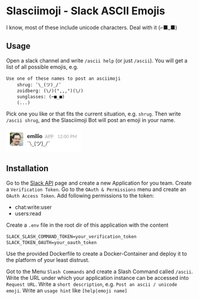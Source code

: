 # Slasciimoji - Slack ASCII Emojis

I know, most of these include unicode characters. Deal with it (⌐■_■)

## Usage

Open a slack channel and write `/ascii help` (or just `/ascii`). You will get a list of all possible emojis, e.g.

```
Use one of these names to post an asciimoji
    shrug: ¯\_(ツ)_/¯
    zoidberg: (\/)(°,,,°)(\/)
    sunglasses: (⌐■_■)
    (...)
```
Pick one you like or that fits the current situation, e.g. `shrug`. Then write `/ascii shrug`, and the Slasciimoji Bot 
will post an emoji in your name. 

![Shrug image](docs/shrug.png "the shrug emoji")

## Installation

Go to the [Slack API](https://api.slack.com/) page and create a new Application for you team.
Create a `Verification Token`.
Go to the `OAuth & Permissions` menu and create an `OAuth Access Token`. Add following permissions to the token:

- chat:write:user
- users:read

Create a `.env` file in the root dir of this application with the content

```
SLACK_SLASH_COMMAND_TOKEN=your_verification_token
SLACK_TOKEN_OAUTH=your_oauth_token
```

Use the provided Dockerfile to create a Docker-Container and deploy it to the platform of your least distrust.

Got to the Menu `Slash Commands` and create a Slash Command called `/ascii`. 
Write the URL under which your application instance can be accessed into `Request URL`.
Write a `short description`, e.g. `Post an ascii / unicode emoji`. Write an `usage hint` like `[help|emoji name]`

